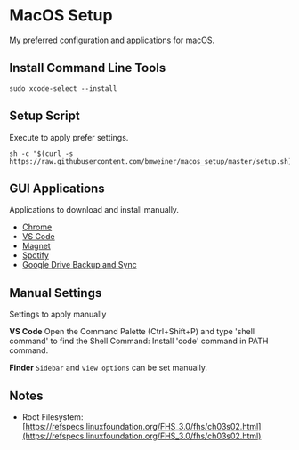 # MacOS Setup
My preferred configuration and applications for macOS.

## Install Command Line Tools

    sudo xcode-select --install

## Setup Script
Execute to apply prefer settings.

    sh -c "$(curl -s https://raw.githubusercontent.com/bmweiner/macos_setup/master/setup.sh)"


## GUI Applications
Applications to download and install manually.

 * [Chrome](https://www.google.com/chrome/)
 * [VS Code](https://code.visualstudio.com/)
 * [Magnet](https://apps.apple.com/us/app/magnet/id441258766?mt=12)
 * [Spotify](https://www.spotify.com/us/download/mac/)
 * [Google Drive Backup and Sync](https://www.google.com/intl/en-GB_ALL/drive/download/backup-and-sync/)


## Manual Settings
Settings to apply manually

**VS Code**
Open the Command Palette (Ctrl+Shift+P) and type 'shell command' to find the Shell Command: Install 'code' command in PATH command.

**Finder**
`Sidebar` and `view options` can be set manually.

## Notes
 * Root Filesystem: [https://refspecs.linuxfoundation.org/FHS_3.0/fhs/ch03s02.html](https://refspecs.linuxfoundation.org/FHS_3.0/fhs/ch03s02.html)
